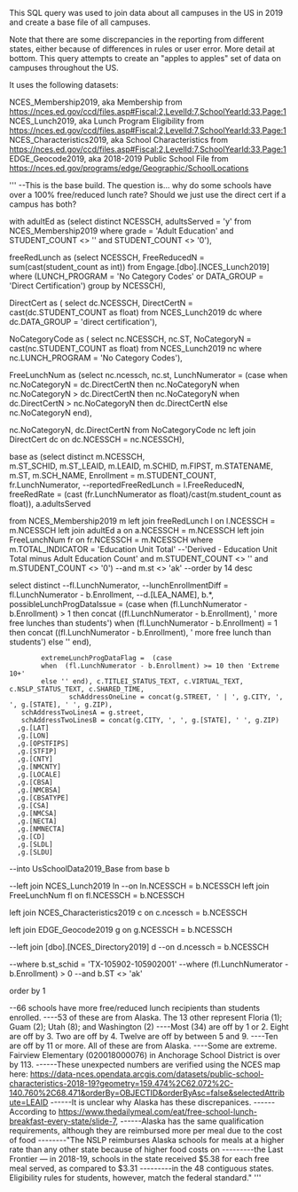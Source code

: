 This SQL query was used to join data about all campuses in the US in 2019 and create a base file of all campuses.

Note that there are some discrepancies in the reporting from different states, either because of differences in rules or user error. More detail at bottom.
This query attempts to create an "apples to apples" set of data on campuses throughout the US.

It uses the following datasets:

NCES_Membership2019, aka Membership from https://nces.ed.gov/ccd/files.asp#Fiscal:2,LevelId:7,SchoolYearId:33,Page:1
NCES_Lunch2019, aka Lunch Program Eligibility from https://nces.ed.gov/ccd/files.asp#Fiscal:2,LevelId:7,SchoolYearId:33,Page:1
NCES_Characteristics2019, aka School Characteristics from https://nces.ed.gov/ccd/files.asp#Fiscal:2,LevelId:7,SchoolYearId:33,Page:1
EDGE_Geocode2019, aka 2018-2019 Public School File from https://nces.ed.gov/programs/edge/Geographic/SchoolLocations



'''
--This is the base build. The question is... why do some schools have over a 100% free/reduced lunch rate? Should we just use the direct cert if a campus has both?



with adultEd as (select distinct NCESSCH, adultsServed = 'y' from NCES_Membership2019 where grade	= 'Adult Education' and STUDENT_COUNT <> '' and STUDENT_COUNT <> '0'),

freeRedLunch as (select NCESSCH, FreeReducedN = sum(cast(student_count as int)) from Engage.[dbo].[NCES_Lunch2019]
where  (LUNCH_PROGRAM = 'No Category Codes' or DATA_GROUP = 'Direct Certification')
group by NCESSCH),

DirectCert as (
select dc.NCESSCH, DirectCertN = cast(dc.STUDENT_COUNT as float)
from NCES_Lunch2019 dc
where dc.DATA_GROUP = 'direct certification'),

NoCategoryCode as (
select nc.NCESSCH, nc.ST, NoCategoryN = cast(nc.STUDENT_COUNT as float)
from NCES_Lunch2019 nc
where nc.LUNCH_PROGRAM = 'No Category Codes'),

FreeLunchNum as (select nc.ncessch, nc.st,
		LunchNumerator = (case
		when nc.NoCategoryN = dc.DirectCertN then nc.NoCategoryN
		when nc.NoCategoryN > dc.DirectCertN then nc.NoCategoryN
		when dc.DirectCertN > nc.NoCategoryN then dc.DirectCertN
		else nc.NoCategoryN end),

nc.NoCategoryN, dc.DirectCertN from NoCategoryCode nc
left join DirectCert dc on dc.NCESSCH = nc.NCESSCH),

base as (select distinct m.NCESSCH,  
m.ST_SCHID, m.ST_LEAID, m.LEAID, m.SCHID, m.FIPST, m.STATENAME, m.ST, m.SCH_NAME, 
Enrollment = m.STUDENT_COUNT, fr.LunchNumerator, --reportedFreeRedLunch = l.FreeReducedN,
freeRedRate = (cast (fr.LunchNumerator as float)/cast(m.student_count as float)), a.adultsServed

from NCES_Membership2019 m left join freeRedLunch l on l.NCESSCH = m.NCESSCH 
left join adultEd a on a.NCESSCH = m.NCESSCH
left join FreeLunchNum fr on fr.NCESSCH = m.NCESSCH
where m.TOTAL_INDICATOR = 'Education Unit Total' --'Derived - Education Unit Total minus Adult Education Count'
and m.STUDENT_COUNT <> '' and m.STUDENT_COUNT <> '0')
--and m.st <> 'ak'
--order by 14 desc

select distinct   --fl.LunchNumerator,
--lunchEnrollmentDiff = fl.LunchNumerator - b.Enrollment, --d.[LEA_NAME],
b.*, 
			possibleLunchProgDataIssue = (case
			when  (fl.LunchNumerator - b.Enrollment) > 1 then concat ((fl.LunchNumerator - b.Enrollment), ' more free lunches than students')
			when  (fl.LunchNumerator - b.Enrollment) = 1 then concat ((fl.LunchNumerator - b.Enrollment), ' more free lunch than students')
			else '' end), 

			extremeLunchProgDataFlag =  (case
			when  (fl.LunchNumerator - b.Enrollment) >= 10 then 'Extreme 10+'
			else '' end), c.TITLEI_STATUS_TEXT, c.VIRTUAL_TEXT, c.NSLP_STATUS_TEXT, c.SHARED_TIME,
				   schAddressOneLine = concat(g.STREET, ' | ', g.CITY, ', ', g.[STATE], ' ', g.ZIP),
	   schAddressTwoLinesA = g.street,
	   schAddressTwoLinesB = concat(g.CITY, ', ', g.[STATE], ' ', g.ZIP)
	  ,g.[LAT]
      ,g.[LON]
      ,g.[OPSTFIPS]
      ,g.[STFIP]
      ,g.[CNTY]
      ,g.[NMCNTY]
      ,g.[LOCALE]
      ,g.[CBSA]
      ,g.[NMCBSA]
      ,g.[CBSATYPE]
      ,g.[CSA]
      ,g.[NMCSA]
      ,g.[NECTA]
      ,g.[NMNECTA]
      ,g.[CD]
      ,g.[SLDL]
      ,g.[SLDU]

--into UsSchoolData2019_Base
from base b 

--left join NCES_Lunch2019 ln
--on ln.NCESSCH = b.NCESSCH
left join FreeLunchNum fl
on fl.NCESSCH = b.NCESSCH

left join NCES_Characteristics2019 c
on c.ncessch = b.NCESSCH

left join EDGE_Geocode2019 g
on g.NCESSCH = b.NCESSCH

--left join [dbo].[NCES_Directory2019] d
--on d.ncessch = b.NCESSCH

--where b.st_schid = 'TX-105902-105902001'
--where (fl.LunchNumerator - b.Enrollment) > 0 --and b.ST <> 'ak'

order by 1

--66 schools have more free/reduced lunch recipients than students enrolled.
----53 of these are from Alaska. The 13 other represent Floria (1); Guam (2); Utah (8); and Washington (2)
----Most (34) are off by 1 or 2. Eight are off by 3. Two are off by 4. Twelve are off by between 5 and 9.
----Ten are off by 11 or more. All of these are from Alaska.
----Some are extreme. Fairview Elementary (020018000076) in Anchorage School District is over by 113.
------These unexpected numbers are verified using the NCES map here: https://data-nces.opendata.arcgis.com/datasets/public-school-characteristics-2018-19?geometry=159.474%2C62.072%2C-140.760%2C68.471&orderBy=OBJECTID&orderByAsc=false&selectedAttribute=LEAID
------It is unclear why Alaska has these discrepanices. 
------According to https://www.thedailymeal.com/eat/free-school-lunch-breakfast-every-state/slide-7, 
------Alaska has the same qualification requirements, although they are reimbursed more per meal due to the cost of food
--------"The NSLP reimburses Alaska schools for meals at a higher rate than any other state because of higher food costs on 
---------the Last Frontier — in 2018-19, schools in the state received $5.38 for each free meal served, as compared to $3.31 
---------in the 48 contiguous states. Eligibility rules for students, however, match the federal standard."
'''
